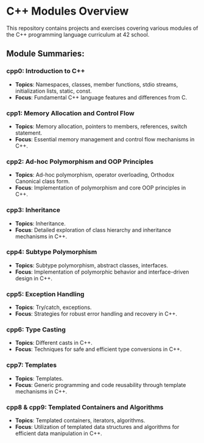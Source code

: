 # C++ Modules Overview

This repository contains projects and exercises covering various modules of the C++ programming language curriculum at 42 school.

## Module Summaries:

### cpp0: Introduction to C++
- **Topics**: Namespaces, classes, member functions, stdio streams, initialization lists, static, const.
- **Focus**: Fundamental C++ language features and differences from C.

### cpp1: Memory Allocation and Control Flow
- **Topics**: Memory allocation, pointers to members, references, switch statement.
- **Focus**: Essential memory management and control flow mechanisms in C++.

### cpp2: Ad-hoc Polymorphism and OOP Principles
- **Topics**: Ad-hoc polymorphism, operator overloading, Orthodox Canonical class form.
- **Focus**: Implementation of polymorphism and core OOP principles in C++.

### cpp3: Inheritance
- **Topics**: Inheritance.
- **Focus**: Detailed exploration of class hierarchy and inheritance mechanisms in C++.

### cpp4: Subtype Polymorphism
- **Topics**: Subtype polymorphism, abstract classes, interfaces.
- **Focus**: Implementation of polymorphic behavior and interface-driven design in C++.

### cpp5: Exception Handling
- **Topics**: Try/catch, exceptions.
- **Focus**: Strategies for robust error handling and recovery in C++.

### cpp6: Type Casting
- **Topics**: Different casts in C++.
- **Focus**: Techniques for safe and efficient type conversions in C++.

### cpp7: Templates
- **Topics**: Templates.
- **Focus**: Generic programming and code reusability through template mechanisms in C++.

### cpp8 & cpp9: Templated Containers and Algorithms
- **Topics**: Templated containers, iterators, algorithms.
- **Focus**: Utilization of templated data structures and algorithms for efficient data manipulation in C++.
